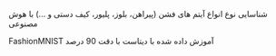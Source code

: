 شناسایی نوع انواع آیتم های فشن (پیراهن، بلوز، پلیور، کیف دستی و ...) با هوش مصنوعی

FashionMNIST آموزش داده شده با دیتاست
با دقت 90 درصد